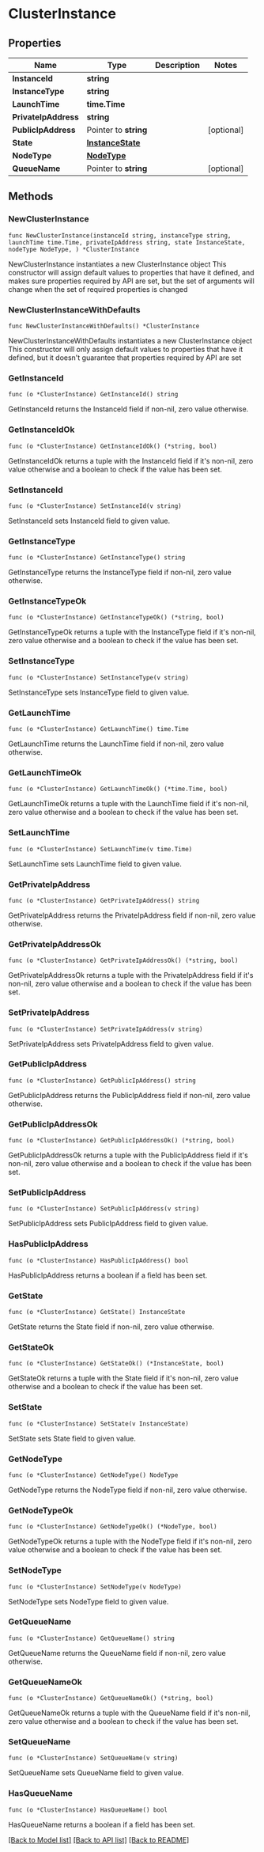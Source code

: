 # ClusterInstance

## Properties

Name | Type | Description | Notes
------------ | ------------- | ------------- | -------------
**InstanceId** | **string** |  | 
**InstanceType** | **string** |  | 
**LaunchTime** | **time.Time** |  | 
**PrivateIpAddress** | **string** |  | 
**PublicIpAddress** | Pointer to **string** |  | [optional] 
**State** | [**InstanceState**](InstanceState.md) |  | 
**NodeType** | [**NodeType**](NodeType.md) |  | 
**QueueName** | Pointer to **string** |  | [optional] 

## Methods

### NewClusterInstance

`func NewClusterInstance(instanceId string, instanceType string, launchTime time.Time, privateIpAddress string, state InstanceState, nodeType NodeType, ) *ClusterInstance`

NewClusterInstance instantiates a new ClusterInstance object
This constructor will assign default values to properties that have it defined,
and makes sure properties required by API are set, but the set of arguments
will change when the set of required properties is changed

### NewClusterInstanceWithDefaults

`func NewClusterInstanceWithDefaults() *ClusterInstance`

NewClusterInstanceWithDefaults instantiates a new ClusterInstance object
This constructor will only assign default values to properties that have it defined,
but it doesn't guarantee that properties required by API are set

### GetInstanceId

`func (o *ClusterInstance) GetInstanceId() string`

GetInstanceId returns the InstanceId field if non-nil, zero value otherwise.

### GetInstanceIdOk

`func (o *ClusterInstance) GetInstanceIdOk() (*string, bool)`

GetInstanceIdOk returns a tuple with the InstanceId field if it's non-nil, zero value otherwise
and a boolean to check if the value has been set.

### SetInstanceId

`func (o *ClusterInstance) SetInstanceId(v string)`

SetInstanceId sets InstanceId field to given value.


### GetInstanceType

`func (o *ClusterInstance) GetInstanceType() string`

GetInstanceType returns the InstanceType field if non-nil, zero value otherwise.

### GetInstanceTypeOk

`func (o *ClusterInstance) GetInstanceTypeOk() (*string, bool)`

GetInstanceTypeOk returns a tuple with the InstanceType field if it's non-nil, zero value otherwise
and a boolean to check if the value has been set.

### SetInstanceType

`func (o *ClusterInstance) SetInstanceType(v string)`

SetInstanceType sets InstanceType field to given value.


### GetLaunchTime

`func (o *ClusterInstance) GetLaunchTime() time.Time`

GetLaunchTime returns the LaunchTime field if non-nil, zero value otherwise.

### GetLaunchTimeOk

`func (o *ClusterInstance) GetLaunchTimeOk() (*time.Time, bool)`

GetLaunchTimeOk returns a tuple with the LaunchTime field if it's non-nil, zero value otherwise
and a boolean to check if the value has been set.

### SetLaunchTime

`func (o *ClusterInstance) SetLaunchTime(v time.Time)`

SetLaunchTime sets LaunchTime field to given value.


### GetPrivateIpAddress

`func (o *ClusterInstance) GetPrivateIpAddress() string`

GetPrivateIpAddress returns the PrivateIpAddress field if non-nil, zero value otherwise.

### GetPrivateIpAddressOk

`func (o *ClusterInstance) GetPrivateIpAddressOk() (*string, bool)`

GetPrivateIpAddressOk returns a tuple with the PrivateIpAddress field if it's non-nil, zero value otherwise
and a boolean to check if the value has been set.

### SetPrivateIpAddress

`func (o *ClusterInstance) SetPrivateIpAddress(v string)`

SetPrivateIpAddress sets PrivateIpAddress field to given value.


### GetPublicIpAddress

`func (o *ClusterInstance) GetPublicIpAddress() string`

GetPublicIpAddress returns the PublicIpAddress field if non-nil, zero value otherwise.

### GetPublicIpAddressOk

`func (o *ClusterInstance) GetPublicIpAddressOk() (*string, bool)`

GetPublicIpAddressOk returns a tuple with the PublicIpAddress field if it's non-nil, zero value otherwise
and a boolean to check if the value has been set.

### SetPublicIpAddress

`func (o *ClusterInstance) SetPublicIpAddress(v string)`

SetPublicIpAddress sets PublicIpAddress field to given value.

### HasPublicIpAddress

`func (o *ClusterInstance) HasPublicIpAddress() bool`

HasPublicIpAddress returns a boolean if a field has been set.

### GetState

`func (o *ClusterInstance) GetState() InstanceState`

GetState returns the State field if non-nil, zero value otherwise.

### GetStateOk

`func (o *ClusterInstance) GetStateOk() (*InstanceState, bool)`

GetStateOk returns a tuple with the State field if it's non-nil, zero value otherwise
and a boolean to check if the value has been set.

### SetState

`func (o *ClusterInstance) SetState(v InstanceState)`

SetState sets State field to given value.


### GetNodeType

`func (o *ClusterInstance) GetNodeType() NodeType`

GetNodeType returns the NodeType field if non-nil, zero value otherwise.

### GetNodeTypeOk

`func (o *ClusterInstance) GetNodeTypeOk() (*NodeType, bool)`

GetNodeTypeOk returns a tuple with the NodeType field if it's non-nil, zero value otherwise
and a boolean to check if the value has been set.

### SetNodeType

`func (o *ClusterInstance) SetNodeType(v NodeType)`

SetNodeType sets NodeType field to given value.


### GetQueueName

`func (o *ClusterInstance) GetQueueName() string`

GetQueueName returns the QueueName field if non-nil, zero value otherwise.

### GetQueueNameOk

`func (o *ClusterInstance) GetQueueNameOk() (*string, bool)`

GetQueueNameOk returns a tuple with the QueueName field if it's non-nil, zero value otherwise
and a boolean to check if the value has been set.

### SetQueueName

`func (o *ClusterInstance) SetQueueName(v string)`

SetQueueName sets QueueName field to given value.

### HasQueueName

`func (o *ClusterInstance) HasQueueName() bool`

HasQueueName returns a boolean if a field has been set.


[[Back to Model list]](../README.md#documentation-for-models) [[Back to API list]](../README.md#documentation-for-api-endpoints) [[Back to README]](../README.md)


